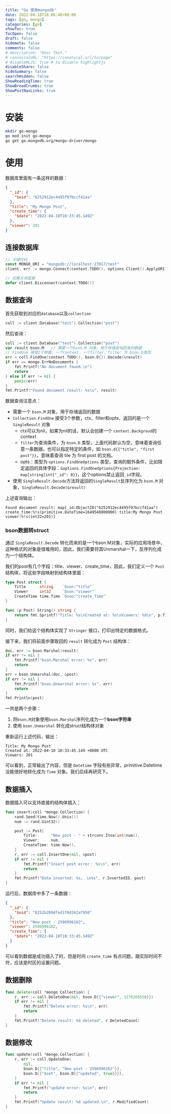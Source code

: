 ```yaml
---
title: "Go 使用mongodb"
date: 2022-04-10T16:06:40+08:00
tags: [go, mongo]
categories: [go]
showToc: true
TocOpen: false
draft: false
hidemeta: false
comments: false
# description: "Desc Text."
# canonicalURL: "https://canonical.url/to/page"
# disableHLJS: true # to disable highlightjs
disableShare: false
hideSummary: false
searchHidden: false
ShowReadingTime: true
ShowBreadCrumbs: true
ShowPostNavLinks: true
---
```


# 安装

```bash
mkdir go-mongo
go mod init go-mongo
go get go.mongodb.org/mongo-driver/mongo
```

# 使用

数据库里面有一条这样的数据：

```json
{
  "_id": {
    "$oid": "6252912ec4495f97bccf41aa"
  },
  "title": "My Mongo Post",
  "create_time": {
    "$date": "2022-04-10T10:33:45.149Z"
  },
  "viewer": 201
}
```

## 连接数据库

```go
// 关键代码
const MONGO_URI = "mongodb://localhost:27017/test"
client, err := mongo.Connect(context.TODO(), options.Client().ApplyURI(MONGO_URI))

// 优雅关闭连接
defer client.Disconnect(context.TODO())
```

## 数据查询

首先获取到对应的`database`以及`collection`

```go
coll := client.Database("test").Collection("post")
```

然后查询：

```go
coll := client.Database("test").Collection("post")
var result bson.M	// 需要一个bson.M 对象，用于存储查询回来的数据
// FindOne 接受2个参数，一个context，一个filter，filter 为 bson.D类型
err = coll.FindOne(context.TODO(), bson.D{}).Decode(&result)
if err == mongo.ErrNoDocuments {
    fmt.Printf("No document found.\n")
    return
} else if err != nil {
    panic(err)
}
fmt.Printf("Found document result: %s\n", result)
```

数据查询注意点：

- 需要一个 `bson.M` 对象，用于存储返回的数据
- `Collection.FindOne` 接受3个参数，ctx、filter和opts，返回的是一个 `SingleResult` 对象
  - ctx可以为nil，如果为nil的话，默认会创建一个 `context.Backgroud`的context
  - `filter`为查询条件，为 `bson.D` 类型，上面代码默认为空，意味着查询任意一条数据。也可以指定特定的条件，如 `bson.d{{"title", "first post"}}`，意味着查询 tile 为 first post 的文档。
  - opts：类型为 `options.FindOneOptions` 类型，查询的额外条件，比如限定返回的具体字段：`&options.FindOneOptions{Projection: map[string]int{"_id": 0}}`，这个options禁止返回`_id`字段。
- 使用 `SingleResult.Decode`方法将返回的`SingleResult`反序列化为 `bson.M` 对象，`SingleResult.Decode(&result)`

上述查询输出：

```
Found document result: map[_id:ObjectID("6252912ec4495f97bccf41aa") create_time:%!s(primitive.DateTime=1649548800000) title:My Mongo Post viewer:%!s(int32=201)]
```

### bson数据转struct

通过 `SingleResult.Decode` 转化而来的是一个bson.M对象，实际的应用场景中，这种格式的对象是很难用的，因此，我们需要将其Unmarshal一下，反序列化成为一个结构体。

我们的post有几个字段：title、viewer、create_time，因此，我们定义一个 `Post`结构体，将这些字段映射到结构体里面：

```go
type Post struct {
	Title      string    `bson:"title"`
	Viewer     int32     `bson:"viewer"`
	CreateTime time.Time `bson:"create_Time"`
}

func (p Post) String() string {
	return fmt.Sprintf("Title: %s\nCreated at: %s\nViewers: %d\n", p.Title, p.CreateTime, p.Viewer)
}
```

同时，我们给这个结构体实现了 `Stringer` 接口，打印出特定的数据格式。

接下来，我们将前面步骤取回的 `result` 转化成为 `Post` 结构体：

```go
doc, err := bson.Marshal(result)
if err != nil {
    fmt.Printf("bson.Marshal error: %s", err)
    return
}
err = bson.Unmarshal(doc, &post)
if err != nil {
    fmt.Printf("bson.Unmarshal error: %s", err)
    return
}
fmt.Println(post)
```

一共是两个步骤：

1. 将`bson.M`对象使用`bson.Marshal`序列化成为一个**bson字符串**
2. 使用 `bson.Unmarshal` 转化成struct结构体对象

重新运行上述代码，输出：

```
Title: My Mongo Post
Created at: 2022-04-10 10:33:45.149 +0000 UTC
Viewers: 201
```

可以看到，正常输出了内容，但是 `Datetime` 字段有些异常，primitive.Datetime 没能很好地转化成为 `Time` 对象。我们后续再研究下。

## 数据插入

数据插入可以支持直接的结构体插入：

```go
func insert(coll *mongo.Collection) {
	rand.Seed(time.Now().Unix())
	num := rand.Uint32()

	post := Post{
		Title:      "New post - " + strconv.Itoa(int(num)),
		Viewer:     num,
		CreateTime: time.Now(),
	}
	r, err := coll.InsertOne(nil, &post)
	if err != nil {
		fmt.Printf("Insert post error： %s\n", err)
		return
	}
	fmt.Printf("Data inserted: %s， \n%s", r.InsertedID, post)
}
```

运行后，数据库中多了一条数据：

```json
{
  "_id": {
    "$oid": "6252b289dfed1f0d342af950"
  },
  "title": "New post - 2596996162",
  "viewer": 2596996162,
  "create_Time": {
    "$date": "2022-04-10T10:33:45.149Z"
  }
}
```

可以看到数据是成功插入了的，但是时间 `create_time` 有点问题，跟实际时间不符，应该是时区的设置问题。

## 数据删除

```go
func delete(coll *mongo.Collection) {
	r, err := coll.DeleteOne(nil, bson.D{{"viewer", 1170169558}})
	if err != nil {
		fmt.Printf("Delete error: %s\n", err)
		return
	}
	fmt.Printf("Delete result: %d deleted", r.DeletedCount)
}
```

## 数据修改

```go
func update(coll *mongo.Collection) {
	r, err := coll.UpdateOne(
		nil,
		bson.D{{"title", "New post - 2596996162"}},
		bson.D{{"$set", bson.D{{"updated", true}}}},
	)
	if err != nil {
		fmt.Printf("update error: %s\n", err)
		return
	}
	fmt.Printf("Update result: %d updated.\n", r.ModifiedCount)
}
```


